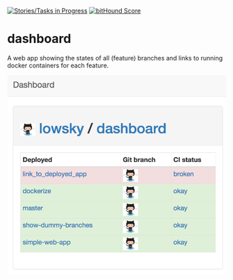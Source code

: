 [![Stories/Tasks in Progress](https://badge.waffle.io/lowsky/dashboard.png?label=in%20progress&title=in-progress)](https://waffle.io/lowsky/dashboard)
[![bitHound Score](https://www.bithound.io/github/lowsky/dashboard/badges/score.svg)](https://www.bithound.io/github/lowsky/dashboard)
# dashboard
A web app showing the states of all (feature) branches and links to running docker containers for each feature.

![Preview image](DashboardDemo.png "Dashboard preview picture")
